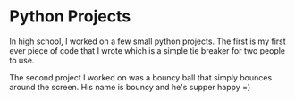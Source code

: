 Python Projects
================

In high school, I worked on a few small python projects. The first is my first ever piece of code that I wrote which is a simple tie breaker for two people to use.

The second project I worked on was a bouncy ball that simply bounces around the screen. His name is bouncy and he's supper happy =)
